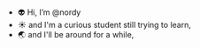 - :alien: Hi, I’m @nordy
- :sunny: and I'm a curious student still trying to learn,
- :earth_asia: and I'll be around for a while,

<!---
nordy/nordy is a ✨ special ✨ repository because its `README.md` (this file) appears on your GitHub profile.
You can click the Preview link to take a look at your changes.
--->
